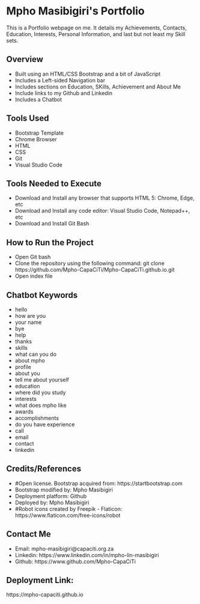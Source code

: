 <h1>Mpho Masibigiri's Portfolio</h1>
This is a Portfolio webpage on me. It details my Achievements, Contacts, Education, Interests, Personal Information, and last but not least my Skill sets.

<h2>Overview</h2>
<ul>
  <li>Built using an HTML/CSS Bootstrap and a bit of JavaScript</li>
  <li>Includes a Left-sided Navigation bar</li>
  <li>Includes sections on Education, SKills, Achievement and About Me</li>
  <li>Include links to my Github and Linkedin</li>
  <li>Includes a Chatbot</li>
</ul>

<h2>Tools Used</h2>
<ul>
  <li>Bootstrap Template</li>
  <li>Chrome Browser</li>
  <li>HTML</li>
  <li>CSS</li>
  <li>Git</li>
  <li>Visual Studio Code</li>
</ul>

<h2>Tools Needed to Execute</h2>
<ul>
  <li>Download and Install any browser that supports HTML 5: Chrome, Edge, etc</li>
  <li>Download and Install any code editor: Visual Studio Code, Notepad++, etc</li>
  <li>Download and Install Git Bash</li>
</ul>

<h2>How to Run the Project</h2>
<ul>
  <li>Open Git bash</li>
  <li>Clone the repository using the following command: git clone https://github.com/Mpho-CapaCiTi/Mpho-CapaCiTi.github.io.git</li>
  <li>Open index file</li>
</ul>

<h2>Chatbot Keywords</h2>
<ul>
  <li>hello</li>
  <li>how are you</li>
  <li>your name</li>
  <li>bye</li>
  <li>help</li>
  <li>thanks</li>
  <li>skills</li>
  <li>what can you do</li>
  <li>about mpho</li>
  <li>profile</li>
  <li>about you</li>
  <li>tell me about yourself</li>
  <li>education</li>
  <li>where did you study</li>
  <li>interests</li>
  <li>what does mpho like</li>
  <li>awards</li>
  <li>accomplishments</li>
  <li>do you have experience</li>
  <li>call</li>
  <li>email</li>
  <li>contact</li>
  <li>linkedin</li>
</ul>


<h2>Credits/References</h2>
<ul>
  <li>#Open license. Bootstrap acquired from: https://startbootstrap.com</li>
  <li>Bootstrap modified by: Mpho Masibigiri</li>
  <li>Deployment platform: Github</li>
  <li>Deployed by: Mpho Masibigiri</li>
  <li>#Robot icons created by Freepik - Flaticon: https://www.flaticon.com/free-icons/robot</li>
</ul>


<h2>Contact Me</h2>
<ul>
  <li>Email: mpho-masibigiri@capaciti.org.za</li>
  <li>Linkedin: https://www.linkedin.com/in/mpho-lin-masibigiri</li>
  <li>Github: https://www.github.com/Mpho-CapaCiTi</li>
</ul>

<h2>Deployment Link:</h2> 
https://mpho-capaciti.github.io
